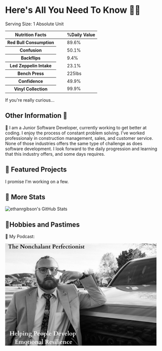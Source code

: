 <h1>Here's All You Need To Know 🫵🫡</h1>

<body>
  <div class="container-fluid">
    <div class="row text-center">
      <div class="col-md-2">
        <div class="mt-3 border border-dark border-3">
          <table class="table">
            <thead>
              <span class="fw-bold fs-5">Serving Size: </span>
              <span class="fw-bold fs-7 text-end">1 Absolute Unit</span>
              <tr class="text-center">
                <th scope="col">Nutrition Facts</th>
                <th></th>
                <th></th>
                <th scope="col">%Daily Value</th>
              </tr>
            </thead>
            <tbody class="table-group-divider">
              <tr>
                <th scope="row">Red Bull Consumption</th>
                <td> </td>
                <td> </td>
                <td>89.6%</td>
              </tr>
              <tr>
                <th scope="row">Confusion</th>
                <td> </td>
                <td> </td>
                <td>50.1%</td>
              </tr>
              <tr>
                <th scope="row">Backflips</th>
                <td> </td>
                <td> </td>
                <td>9.4%</td>
              </tr>
              <tr>
                <th scope="row">Led Zeppelin Intake</th>
                <td> </td>
                <td> </td>
                <td>23.1%</td>
              </tr>
              <tr>
                <th scope="row">Bench Press</th>
                <td> </td>
                <td> </td>
                <td>225lbs</td>
              </tr>
              <tr>
                <th scope="row">Confidence</th>
                <td> </td>
                <td> </td>
                <td>49.9%</td>
              </tr>
              <tr>
                <th scope="row">Vinyl Collection</th>
                <td> </td>
                <td> </td>
                <td>99.9%</td>
              </tr>
            </tbody>
          </table>
        </div>
      </div>
    </div>
  </div>
</body>

If you're really curious...

<h2>Other Information 🗿</h2>

<p>
🥛 I am a Junior Software Developer, currently working to get better at coding. I enjoy the process of constant problem solving. I've worked professionaly in construction management, sales, and customer service. None of those industries offers the same type of challenge as does software development. I look forward to the daily progression and learning that this industry offers, and some days requires.
</p>

<p>
<h2>🧉 Featured Projects</h2>
  
I promise I'm working on a few.

</p>

<p>
<h2>🥣 More Stats</h2>

<img src="https://github-readme-stats.vercel.app/api?username=ethanrgibson&theme=nord&show_icons=true&hide_border=true&count_private=true" alt="ethanrgibson's GitHub Stats" />

</p>

<p>
<h2>🧃Hobbies and Pastimes</h2>

🦍 My Podcast:

[<img src="Podcast New cover.png" width ="490" height="330">](https://open.spotify.com/show/4tDZmFNHrKg7QYaZcAN9n8?si=V_Ql7ZseQ1ucI7L6FqIsuw )

</p>


<!--
**ethanrgibson/ethanrgibson** is a ✨ _special_ ✨ repository because its `README.md` (this file) appears on your GitHub profile.

Here are some ideas to get you started:

- 🔭 I’m currently working on ...
- 🌱 I’m currently learning ...
- 👯 I’m looking to collaborate on ...
- 🤔 I’m looking for help with ...
- 💬 Ask me about ...
- 📫 How to reach me: ...
- 😄 Pronouns: ...
- ⚡ Fun fact: ...
-->
